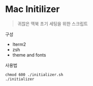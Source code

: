 # Mac Initilizer
> 귀찮은 맥북 초기 세팅을 위한 스크립트

구성
* Iterm2
* zsh
* theme and fonts

사용법
```
chmod 600 ./initializer.sh
./initializer
```

